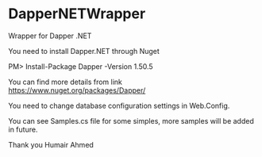 # DapperNETWrapper
Wrapper for Dapper .NET

You need to install Dapper.NET through Nuget

PM> Install-Package Dapper -Version 1.50.5

You can find more details from link https://www.nuget.org/packages/Dapper/

You need to change database configuration settings in Web.Config.

You can see Samples.cs file for some simples, more samples will be added in future.

Thank you
Humair Ahmed
